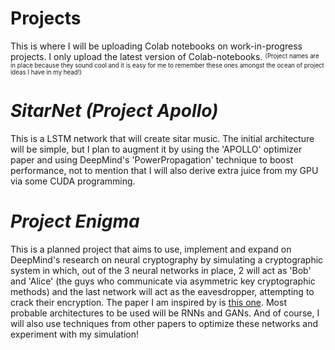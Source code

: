# Projects
This is where I will be uploading Colab notebooks on work-in-progress projects. I only upload the latest version of Colab-notebooks. <sup><sub>(Project names are in place because they sound cool and it is easy for me to remember these ones amongst the ocean of project ideas I have in my head!)</sub></sup>

# *SitarNet (Project Apollo)*
This is a LSTM network that will create sitar music. The initial architecture will be simple, but I plan to augment it by using the 'APOLLO' optimizer paper and using DeepMind's 'PowerPropagation' technique to boost performance, not to mention that I will also derive extra juice from my GPU via some CUDA programming.

# *Project Enigma*
This is a planned project that aims to use, implement and expand on DeepMind's research on neural cryptography by simulating a cryptographic system in which, out of the 3 neural networks in place, 2 will act as 'Bob' and 'Alice' (the guys who communicate via asymmetric key cryptographic methods) and the last network will act as the eavesdropper, attempting to crack their encryption. The paper I am inspired by is [this one](https://arxiv.org/abs/1610.06918). Most probable architectures to be used will be RNNs and GANs. And of course, I will also use techniques from other papers to optimize these networks and experiment with my simulation!
